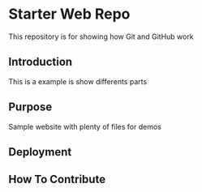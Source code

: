 # Starter Web Repo

This repository is for showing how Git and GitHub work

## Introduction

This is a example is show differents parts

## Purpose

Sample website with plenty of files for demos

## Deployment

## How To Contribute
